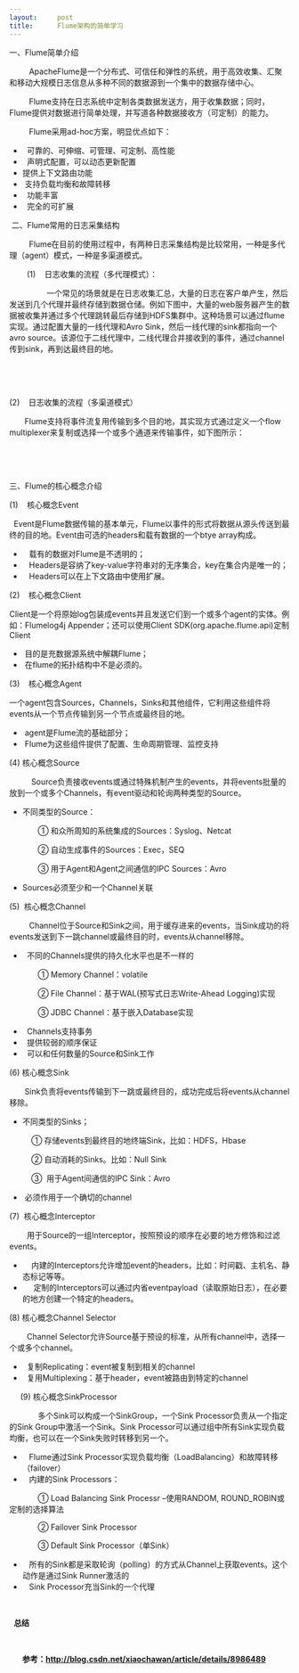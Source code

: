 ```yaml
---
layout:     post
title:      Flume架构的简单学习
---
```

<div id="article_content" class="article_content clearfix csdn-tracking-statistics" data-pid="blog" data-mod="popu_307" data-dsm="post">
								            <link rel="stylesheet" href="https://csdnimg.cn/release/phoenix/template/css/ck_htmledit_views-f76675cdea.css">
						<div class="htmledit_views" id="content_views">
                
<p>一、Flume简单介绍</p>
<p>         ApacheFlume是一个分布式、可信任和弹性的系统，用于高效收集、汇聚和移动大规模日志信息从多种不同的数据源到一个集中的数据存储中心。</p>
<p>         Flume支持在日志系统中定制各类数据发送方，用于收集数据；同时，Flume提供对数据进行简单处理，并写道各种数据接收方（可定制）的能力。</p>
<p>         Flume采用ad-hoc方案，明显优点如下：</p>
<p></p>
<ul><li>  可靠的、可伸缩、可管理、可定制、高性能</li><li>  声明式配置，可以动态更新配置</li><li>提供上下文路由功能</li><li> 支持负载均衡和故障转移</li><li>  功能丰富</li><li>  完全的可扩展</li></ul><p></p>
<p> 二、Flume常用的日志采集结构</p>
<p>         Flume在目前的使用过程中，有两种日志采集结构是比较常用，一种是多代理（agent）模式，一种是多渠道模式。</p>
<p>        (1)    日志收集的流程（多代理模式）：</p>
<p>                 一个常见的场景就是在日志收集汇总，大量的日志在客户单产生，然后发送到几个代理并最终存储到数据仓储。例如下图中，大量的web服务器产生的数据被收集并通过多个代理跳转最后存储到HDFS集群中。这种场景可以通过flume实现。通过配置大量的一线代理和Avro Sink，然后一线代理的sink都指向一个avro source。该源位于二线代理中，二线代理合并接收到的事件，通过channel传到sink，再到达最终目的地。</p>
<p>            <img src="https://img-blog.csdn.net/20140330161818359" alt=""></p>
<p> </p>
<p>(2)    日志收集的流程（多渠道模式）</p>
<p>       Flume支持将事件流复用传输到多个目的地，其实现方式通过定义一个flow multiplexer来复制或选择一个或多个通道来传输事件，如下图所示：</p>
<p>      <img src="https://img-blog.csdn.net/20140330161836562" alt=""></p>
<p> </p>
<p>三、Flume的核心概念介绍</p>
<p>(1)    核心概念Event</p>
<p>  Event是Flume数据传输的基本单元，Flume以事件的形式将数据从源头传送到最终的目的地。Event由可选的headers和载有数据的一个btye array构成。</p>
<p></p>
<ul><li>   载有的数据对Flume是不透明的；</li><li>   Headers是容纳了key-value字符串对的无序集合，key在集合内是唯一的；</li><li>   Headers可以在上下文路由中使用扩展。</li></ul><p></p>
<p>(2)    核心概念Client</p>
<p>Client是一个将原始log包装成events并且发送它们到一个或多个agent的实体。例如：Flumelog4j Appender；还可以使用Client SDK(org.apache.flume.api)定制Client</p>
<p></p>
<ul><li> 目的是充数据源系统中解耦Flume；</li><li> 在flume的拓扑结构中不是必须的。</li></ul><p></p>
<p>(3)    核心概念Agent</p>
<p>一个agent包含Sources，Channels，Sinks和其他组件，它利用这些组件将events从一个节点传输到另一个节点或最终目的地。</p>
<p></p>
<ul><li> agent是Flume流的基础部分；</li><li> Flume为这些组件提供了配置、生命周期管理、监控支持</li></ul><p></p>
<p>(4) 核心概念Source</p>
<p>          Source负责接收events或通过特殊机制产生的events，并将events批量的放到一个或多个Channels，有event驱动和轮询两种类型的Source。</p>
<p></p>
<ul><li>不同类型的Source：</li></ul><p></p>
<p>             ① 和众所周知的系统集成的Sources：Syslog、Netcat</p>
<p>             ② 自动生成事件的Sources：Exec，SEQ</p>
<p>             ③ 用于Agent和Agent之间通信的IPC Sources：Avro</p>
<p></p>
<ul><li>Sources必须至少和一个Channel关联</li></ul><p></p>
<p>(5)  核心概念Channel</p>
<p>         Channel位于Source和Sink之间，用于缓存进来的events，当Sink成功的将events发送到下一跳channel或最终目的时，events从channel移除。</p>
<p></p>
<ul><li>  不同的Channels提供的持久化水平也是不一样的</li></ul><p></p>
<p>             ① Memory Channel：volatile</p>
<p>             ② File Channel：基于WAL(预写式日志Write-Ahead Logging)实现</p>
<p>             ③ JDBC Channel：基于嵌入Database实现</p>
<p></p>
<ul><li>  Channels支持事务</li><li>  提供较弱的顺序保证</li><li>  可以和任何数量的Source和Sink工作</li></ul><p></p>
<p>(6) 核心概念Sink</p>
<p>       Sink负责将events传输到下一跳或最终目的，成功完成后将events从channel移除。</p>
<p></p>
<ul><li>不同类型的Sinks；</li></ul><p></p>
<p>          ① 存储events到最终目的地终端Sink，比如：HDFS，Hbase</p>
<p>          ② 自动消耗的Sinks。比如：Null Sink</p>
<p>          ③  用于Agent间通信的IPC Sink：Avro</p>
<p></p>
<ul><li> 必须作用于一个确切的channel</li></ul><p></p>
<p>(7)  核心概念Interceptor</p>
<p>        用于Source的一组Interceptor，按照预设的顺序在必要的地方修饰和过滤events。</p>
<p></p>
<ul><li>    内建的Interceptors允许增加event的headers，比如：时间戳、主机名、静态标记等等。</li><li>     定制的Interceptors可以通过内省eventpayload（读取原始日志），在必要的地方创建一个特定的headers。</li></ul><p></p>
<p>(8) 核心概念Channel Selector</p>
<p>        Channel Selector允许Source基于预设的标准，从所有channel中，选择一个或多个channel。</p>
<p></p>
<ul><li>  复制Replicating：event被复制到相关的channel</li><li>  复用Multiplexing：基于header，event被路由到特定的channel</li></ul><p></p>
<p>     (9) 核心概念SinkProcessor</p>
<p>             多个Sink可以构成一个SinkGroup，一个Sink Processor负责从一个指定的Sink Group中激活一个Sink。Sink Processor可以通过组中所有Sink实现负载均衡，也可以在一个Sink失败时转移到另一个。</p>
<p></p>
<ul><li>   Flume通过Sink Processor实现负载均衡（LoadBalancing）和故障转移（failover）</li><li>   内建的Sink Processors：</li></ul><p></p>
<p>             ① Load Balancing Sink Processr –使用RANDOM, ROUND_ROBIN或定制的选择算法</p>
<p>             ② Failover Sink Processor</p>
<p>             ③ Default Sink Processor（单Sink）</p>
<p></p>
<ul><li>   所有的Sink都是采取轮询（polling）的方式从Channel上获取events。这个动作是通过Sink Runner激活的</li><li>   Sink Processor充当Sink的一个代理</li></ul><p></p>
<p>                      </p>
<p>  <strong>总结</strong></p>
<p><strong>   <img src="https://img-blog.csdn.net/20140330161726984" alt=""></strong></p>
<p></p>
<p><strong>       参考：<a href="http://blog.csdn.net/xiaochawan/article/details/8986489" rel="nofollow">http://blog.csdn.net/xiaochawan/article/details/8986489</a></strong></p>
            </div>
                </div>